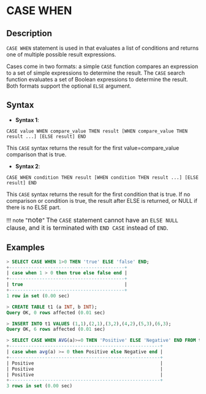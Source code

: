 # **CASE WHEN**

## **Description**

`CASE WHEN` statement is used in that evaluates a list of conditions and returns one of multiple possible result expressions.

Cases come in two formats: a simple `CASE` function compares an expression to a set of simple expressions to determine the result. The `CASE` search function evaluates a set of Boolean expressions to determine the result. Both formats support the optional `ELSE` argument.

## **Syntax**

- **Syntax 1**:

```
CASE value WHEN compare_value THEN result [WHEN compare_value THEN result ...] [ELSE result] END
```

This `CASE` syntax returns the result for the first value=compare_value comparison that is true.

- **Syntax 2**:

```
CASE WHEN condition THEN result [WHEN condition THEN result ...] [ELSE result] END
```

This `CASE` syntax returns the result for the first condition that is true. If no comparison or condition is true, the result after ELSE is returned, or NULL if there is no ELSE part.

!!! note  "<font size=4>note</font>"
    <font size=3>The `CASE` statement cannot have an `ELSE NULL` clause, and it is terminated with `END CASE` instead of `END`.
</font>

## **Examples**

```sql
> SELECT CASE WHEN 1>0 THEN 'true' ELSE 'false' END;
+------------------------------------------+
| case when 1 > 0 then true else false end |
+------------------------------------------+
| true                                     |
+------------------------------------------+
1 row in set (0.00 sec)
```

```sql
> CREATE TABLE t1 (a INT, b INT);
Query OK, 0 rows affected (0.01 sec)

> INSERT INTO t1 VALUES (1,1),(2,1),(3,2),(4,2),(5,3),(6,3);
Query OK, 6 rows affected (0.01 sec)

> SELECT CASE WHEN AVG(a)>=0 THEN 'Positive' ELSE 'Negative' END FROM t1 GROUP BY b;
+-------------------------------------------------------+
| case when avg(a) >= 0 then Positive else Negative end |
+-------------------------------------------------------+
| Positive                                              |
| Positive                                              |
| Positive                                              |
+-------------------------------------------------------+
3 rows in set (0.00 sec)
```
